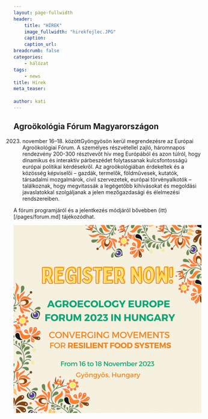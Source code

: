 ```yaml
---
layout: page-fullwidth
header: 
    title: "HÍREK"
    image_fullwidth: "hirekfejlec.JPG"
    caption:
    caption_url: 
breadcrumb: false
categories:
    - hálózat
tags:
    - news
title: Hírek
meta_teaser: 

author: kati
---
```

## Agroökológia Fórum Magyarországon ##  

2023. november 16–18. közöttGyöngyösön kerül megrendezésre az Európai Agroökológiai Fórum. A személyes részvétellel zajló, háromnapos rendezvény 200-300 résztvevőt hív meg Európából és azon túlról, hogy dinamikus és interaktív párbeszédet folytassanak kulcsfontosságú európai politikai kérdésekről. Az agroökológiában érdekeltek és a közösség képviselői – gazdák, termelők, földművesek, kutatók, társadalmi mozgalmárok, civil szervezetek, európai törvényalkotók – találkoznak, hogy megvitassák a legégetőbb kihívásokat és megoldási javaslatokkal szolgáljanak a jelen mezőgazdasági és élelmezési rendszereiben.

A fórum programjáról és a jelentkezés módjáról bővebben (itt)[/pages/forum.md] tájékozódhat. 

![kép2](/images/forumregistration.png)

